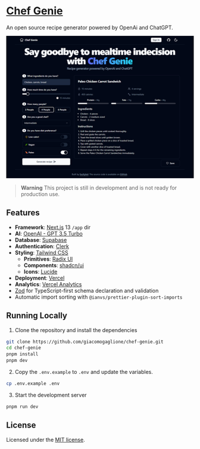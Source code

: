 # [Chef Genie](https://chef-genie.app)

An open source recipe generator powered by OpenAi and ChatGPT.

![hero](public/og.png)

> **Warning**
This project is still in development and is not ready for production use.

## Features

- **Framework**: [Next.js](https://nextjs.org/) 13 `/app` dir 
- **AI**: [OpenAI - GPT 3.5 Turbo](https://openai.com)
- **Database**: [Supabase](https://supabase.com/)
- **Authentication**: [Clerk](https://clerk.com/)
- **Styling**: [Tailwind CSS](https://tailwindcss.com/)
  - **Primitives**: [Radix UI](https://radix-ui.com/)
  - **Components**: [shadcn/ui](https://ui.shadcn.com/)
  - **Icons**: [Lucide](https://lucide.dev/)
- **Deployment**: [Vercel](https://vercel.com/)
- **Analytics**: [Vercel Analytics](https://vercel.com/analytics/)
- [Zod](https://zod.dev/) for TypeScript-first schema declaration and validation  
- Automatic import sorting with `@ianvs/prettier-plugin-sort-imports`

## Running Locally

1. Clone the repository and install the dependencies

```bash
git clone https://github.com/giacomogaglione/chef-genie.git
cd chef-genie
pnpm install
pnpm dev
```

2. Copy the `.env.example` to `.env` and update the variables.

```bash
cp .env.example .env
```

3. Start the development server

```bash
pnpm run dev
```

## License

Licensed under the [MIT license](https://github.com/giacomogaglione/chef-gpt/blob/main/LICENSE.md).
